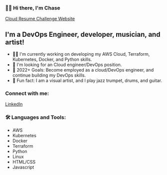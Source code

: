 ### 👨‍💻 Hi there, I'm Chase 
<a href="https://chasedecosterresume.com">Cloud Resume Challenge Website</a>

## I'm a DevOps Engineer, developer, musician, and artist!
- 💪🏻 I'm currently working on developing my AWS Cloud, Terraform, Kubernetes, Docker, and Python skills. 
- 🤝 I'm looking for an Cloud engineer/DevOps position.
- 📶 2022+ Goals: Become employed as a cloud/DevOps engineer, and continue building my DevOps skills. 
- 🎺 Fun fact: I am a visual artist, and I play jazz trumpet, drums, and guitar. 

### Connect with me:
<a href="https://www.linkedin.com/in/chasedecoster/">LinkedIn</a>

### 🛠 Languages and Tools:
- AWS
- Kubernetes
- Docker
- Terraform
- Python
- Linux
- HTML/CSS 
- Javascript

<br>
<br>

[website]: https://chasedecosterresume.com
